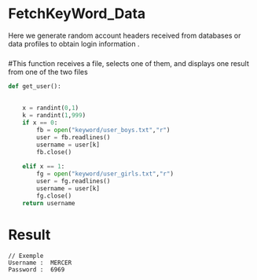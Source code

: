 # FetchKeyWord_Data
Here we generate random account headers received from databases or data profiles to obtain login information . 
###
#This function receives a file, selects one of them, and displays one result from one of the two files
```py
def get_user():
    
    
    x = randint(0,1)
    k = randint(1,999)
    if x == 0:
        fb = open("keyword/user_boys.txt","r")
        user = fb.readlines()
        username = user[k]
        fb.close()
        
    elif x == 1:
        fg = open("keyword/user_girls.txt","r")
        user = fg.readlines()
        username = user[k]
        fg.close()
    return username

```
# Result
```shell
// Exemple 
Username :  MERCER
Password :  6969
```
#
